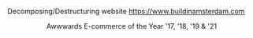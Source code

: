 Decomposing/Destructuring website https://www.buildinamsterdam.com

<App>
    <Header>
        <BIALogoAnimationOnClick></BIALogoAnimationOnClick>
        <Accomplishments>
            <AwardWinning>Awwwards</AwardWinning>
            <AwardField&Years>E-commerce of the Year '17, '18, '19 & '21<AwardField&Years>
        </Accomplishments>
    </Header>
   